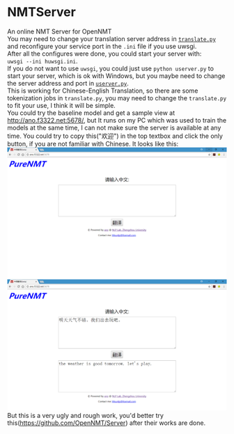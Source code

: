 # NMTServer  
An online NMT Server for OpenNMT  
You may need to change your translation server address in [`translate.py`](https://github.com/anoidgit/NMTServer/blob/master/translate.py#L15) and reconfigure your service port in the `.ini` file if you use uwsgi.  
After all the configures were done, you could start your server with:  
`uwsgi --ini huwsgi.ini`.  
If you do not want to use `uwsgi`, you could just use `python userver.py` to start your server, which is ok with Windows, but you maybe need to change the server address and port in [`userver.py`](https://github.com/anoidgit/NMTServer/blob/master/userver.py#L24).  
This is working for Chinese-English Translation, so there are some tokenization jobs in `translate.py`, you may need to change the `translate.py` to fit your use, I think it will be simple.  
You could try the baseline model and get a sample view at http://ano.f3322.net:5678/, but It runs on my PC which was used to train the models at the same time, I can not make sure the server is available at any time. You could try to copy this("欢迎") in the top textbox and click the only button, if you are not familiar with Chinese. It looks like this:  
![STRUCTURE](<doc/images/welcome.png>)  
![STRUCTURE](<doc/images/example.png>)  
But this is a very ugly and rough work, you'd better try this(https://github.com/OpenNMT/Server) after their works are done.  
